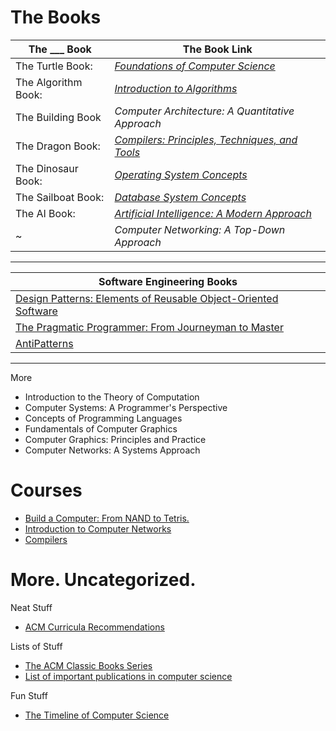 # The Books 

| The ___ Book | The Book Link |
| ------------ | ------------- |
The Turtle Book: | [*Foundations of Computer Science*](http://infolab.stanford.edu/~ullman/focs.html) |
The Algorithm Book: | [*Introduction to Algorithms*](https://en.wikipedia.org/wiki/Introduction_to_Algorithms)
The Building Book | *Computer Architecture: A Quantitative Approach*
The Dragon Book: | [*Compilers: Principles, Techniques, and Tools*](https://en.wikipedia.org/wiki/Principles_of_Compiler_Design)
The Dinosaur Book: | [*Operating System Concepts*](http://os-book.com/)
The Sailboat Book: | [*Database System Concepts*](http://db-book.com/)
The AI Book: | [*Artificial Intelligence: A Modern Approach*](http://aima.cs.berkeley.edu/)
 ~ | *Computer Networking: A Top-Down Approach*


--- 

| Software Engineering Books |
| -------------------------- |
[Design Patterns: Elements of Reusable Object-Oriented Software](https://en.wikipedia.org/wiki/Design_Patterns) |
[The Pragmatic Programmer: From Journeyman to Master](https://en.wikipedia.org/wiki/The_Pragmatic_Programmer) |
[AntiPatterns](https://en.wikipedia.org/wiki/AntiPatterns) |


---

More

- Introduction to the Theory of Computation
- Computer Systems: A Programmer's Perspective
- Concepts of Programming Languages
- Fundamentals of Computer Graphics
- Computer Graphics: Principles and Practice 
- Computer Networks: A Systems Approach


# Courses

- [Build a Computer: From NAND to Tetris.](https://www.coursera.org/learn/build-a-computer/)
- [Introduction to Computer Networks](https://lagunita.stanford.edu/courses/Engineering/Networking-SP/SelfPaced/info)
- [Compilers](https://lagunita.stanford.edu/courses/Engineering/Compilers/Fall2014/info)


# More. Uncategorized.

Neat Stuff
- [ACM Curricula Recommendations](https://www.acm.org/education/curricula-recommendations)
 
Lists of Stuff 
- [The ACM Classic Books Series](https://dl.acm.org/classics.cfm)
- [List of important publications in computer science](https://en.wikipedia.org/wiki/List_of_important_publications_in_computer_science)

Fun Stuff 
- [The Timeline of Computer Science](http://www.computerhistory.org/timeline/)
